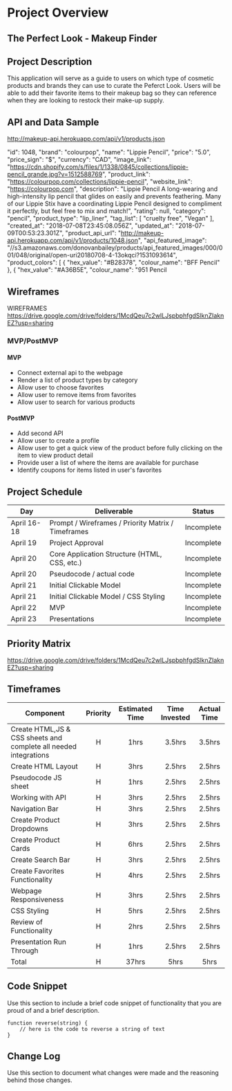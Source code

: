 # Project Overview

## The Perfect Look - Makeup Finder


## Project Description

This application will serve as a guide to users on which type of cosmetic products and brands they can use to curate the Peferct Look. Users will be able to add their favorite items to their makeup bag so they can reference when they are looking to restock their make-up supply. 

## API and Data Sample
http://makeup-api.herokuapp.com/api/v1/products.json


"id": 1048,
        "brand": "colourpop",
        "name": "Lippie Pencil",
        "price": "5.0",
        "price_sign": "$",
        "currency": "CAD",
        "image_link": "https://cdn.shopify.com/s/files/1/1338/0845/collections/lippie-pencil_grande.jpg?v=1512588769",
        "product_link": "https://colourpop.com/collections/lippie-pencil",
        "website_link": "https://colourpop.com",
        "description": "Lippie Pencil A long-wearing and high-intensity lip pencil that glides on easily and prevents feathering. Many of our Lippie Stix have a coordinating Lippie Pencil designed to compliment it perfectly, but feel free to mix and match!",
        "rating": null,
        "category": "pencil",
        "product_type": "lip_liner",
        "tag_list": [
            "cruelty free",
            "Vegan"
        ],
        "created_at": "2018-07-08T23:45:08.056Z",
        "updated_at": "2018-07-09T00:53:23.301Z",
        "product_api_url": "http://makeup-api.herokuapp.com/api/v1/products/1048.json",
        "api_featured_image": "//s3.amazonaws.com/donovanbailey/products/api_featured_images/000/001/048/original/open-uri20180708-4-13okqci?1531093614",
        "product_colors": [
            {
                "hex_value": "#B28378",
                "colour_name": "BFF Pencil"
            },
            {
                "hex_value": "#A36B5E",
                "colour_name": "951 Pencil

## Wireframes

WIREFRAMES
https://drive.google.com/drive/folders/1McdQeu7c2wILJspbphfgdSlknZIaknEZ?usp=sharing

### MVP/PostMVP  

#### MVP 

- Connect external api to the webpage
- Render a list of product types by category
- Allow user to choose favorites 
- Allow user to remove items from favorites
- Allow user to search for various products

#### PostMVP  

- Add second API
- Allow user to create a profile
- Allow user to get a quick view of the product before fully clicking on the item to view product detail
- Provide user a list of where the items are available for purchase
- Identify coupons for items listed in user's favorites

## Project Schedule

|  Day | Deliverable | Status
|---|---| ---|
|April 16-18| Prompt / Wireframes / Priority Matrix / Timeframes | Incomplete
|April 19| Project Approval | Incomplete
|April 20| Core Application Structure (HTML, CSS, etc.) | Incomplete
|April 20| Pseudocode / actual code | Incomplete
|April 21| Initial Clickable Model  | Incomplete
|April 21| Initial Clickable Model / CSS Styling | Incomplete
|April 22| MVP | Incomplete
|April 23| Presentations | Incomplete

## Priority Matrix

https://drive.google.com/drive/folders/1McdQeu7c2wILJspbphfgdSlknZIaknEZ?usp=sharing

## Timeframes

| Component | Priority | Estimated Time | Time Invested | Actual Time |
| --- | :---: |  :---: | :---: | :---: |
| Create HTML,JS & CSS sheets and complete all needed integrations | H | 1hrs| 3.5hrs | 3.5hrs |
| Create HTML Layout | H | 3hrs| 2.5hrs | 2.5hrs |
| Pseudocode JS sheet | H | 1hrs| 2.5hrs | 2.5hrs |
| Working with API | H | 3hrs| 2.5hrs | 2.5hrs |
| Navigation Bar | H | 3hrs| 2.5hrs | 2.5hrs |
| Create Product Dropdowns| H | 3hrs| 2.5hrs | 2.5hrs |
| Create Product Cards | H | 6hrs| 2.5hrs | 2.5hrs |
| Create Search Bar | H | 3hrs| 2.5hrs | 2.5hrs |
| Create Favorites Functionality | H | 4hrs| 2.5hrs | 2.5hrs |
| Webpage Responsiveness | H | 3hrs| 2.5hrs | 2.5hrs |
| CSS Styling | H | 5hrs| 2.5hrs | 2.5hrs |
| Review of Functionality | H | 2hrs| 2.5hrs | 2.5hrs |
| Presentation Run Through | H | 1hrs| 2.5hrs | 2.5hrs |
| Total | H | 37hrs| 5hrs | 5hrs |

## Code Snippet

Use this section to include a brief code snippet of functionality that you are proud of and a brief description.  

```
function reverse(string) {
	// here is the code to reverse a string of text
}
```

## Change Log
 Use this section to document what changes were made and the reasoning behind those changes.  

